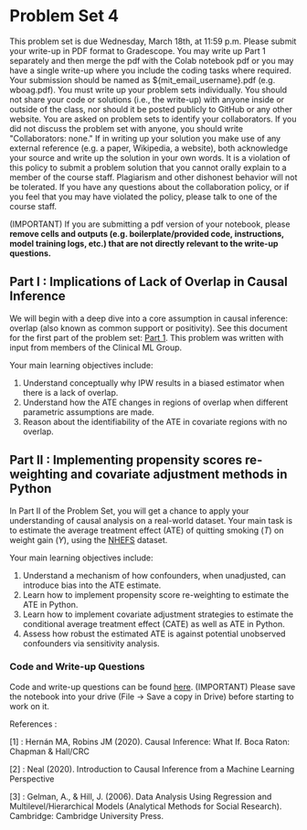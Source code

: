 # Problem Set 4

This problem set is due Wednesday, March 18th, at 11:59 p.m. Please submit your write-up in PDF format to Gradescope. You may write up Part 1 separately and then merge the pdf with the Colab notebook pdf or you may have a single write-up where you include the coding tasks where required. Your submission should be named as ${mit_email_username}.pdf (e.g. wboag.pdf). You must write up your problem sets individually. You should not share your code or solutions (i.e., the write-up) with anyone inside or outside of the class, nor should it be posted publicly to GitHub or any other website. You are asked on problem sets to identify your collaborators. If you did not discuss the problem set with anyone, you should write "Collaborators: none." If in writing up your solution you make use of any external reference (e.g. a paper, Wikipedia, a website), both acknowledge your source and write up the solution in your own words. It is a violation of this policy to submit a problem solution that you cannot orally explain to a member of the course staff. Plagiarism and other dishonest behavior will not be tolerated. If you have any questions about the collaboration policy, or if you feel that you may have violated the policy, please talk to one of the course staff.

(IMPORTANT) If you are submitting a pdf version of your notebook, please **remove cells and outputs (e.g. boilerplate/provided code, instructions, model training logs, etc.) that are not directly relevant to the write-up questions.**

## Part I : Implications of Lack of Overlap in Causal Inference
We will begin with a deep dive into a core assumption in causal inference: overlap (also known as common support or positivity). See this document for the first part of the problem set: [Part 1](./6871-ps4-part1.pdf). This problem was written with input from members of the Clinical ML Group.

Your main learning objectives include: 
1. Understand conceptually why IPW results in a biased estimator when there is a lack of overlap. 
2. Understand how the ATE changes in regions of overlap when different parametric assumptions are made.
3. Reason about the identifiability of the ATE in covariate regions with no overlap.

## Part II : Implementing propensity scores re-weighting and covariate adjustment methods in Python

In Part II of the Problem Set, you will get a chance to apply your understanding of causal analysis on a real-world dataset. Your main task is to estimate the average treatment effect (ATE) of quitting smoking ($T$) on weight gain ($Y$), using the [NHEFS](https://wwwn.cdc.gov/nchs/nhanes/nhefs/default.aspx/) dataset. 

Your main learning objectives include:
1. Understand a mechanism of how confounders, when unadjusted, can introduce bias into the ATE estimate. 
2. Learn how to implement propensity score re-weighting to estimate the ATE in Python.
3. Learn how to implement covariate adjustment strategies to estimate the conditional average treatment effect (CATE) as well as ATE in Python.
4. Assess how robust the estimated ATE is against potential unobserved confounders via sensitivity analysis. 

### Code and Write-up Questions
Code and write-up questions can be found [here](https://colab.research.google.com/drive/1StClzgknVBwCBp_kPue7W1Km4nwWs3uv?usp=sharing). (IMPORTANT) Please save the notebook into your drive (File -> Save a copy in Drive) before starting to work on it.

References :

[1] : Hernán MA, Robins JM (2020). Causal Inference: What If. Boca Raton: Chapman & Hall/CRC

[2] : Neal (2020). Introduction to Causal Inference from a Machine Learning Perspective

[3] : Gelman, A., & Hill, J. (2006). Data Analysis Using Regression and Multilevel/Hierarchical Models (Analytical Methods for Social Research). Cambridge: Cambridge University Press.

